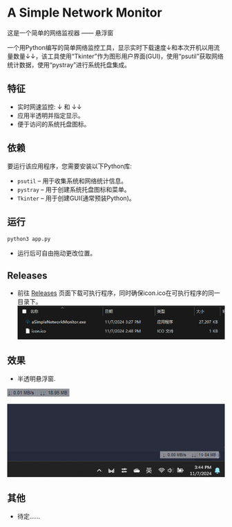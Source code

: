 # A Simple Network Monitor

这是一个简单的网络监视器 —— 悬浮窗


一个用Python编写的简单网络监控工具，显示实时下载速度↓和本次开机以用流量数量↓↓，该工具使用“Tkinter”作为图形用户界面(GUI)，使用“psutil”获取网络统计数据，使用“pystray”进行系统托盘集成。

## 特征

- 实时网速监控: ↓ 和 ↓↓
- 应用半透明并指定显示。
- 便于访问的系统托盘图标。

## 依赖

要运行该应用程序，您需要安装以下Python库:

- `psutil` – 用于收集系统和网络统计信息。
- `pystray` – 用于创建系统托盘图标和菜单。
- `Tkinter` – 用于创建GUI(通常预装Python)。

## 运行

```bash
python3 app.py
```
 - 运行后可自由拖动更改位置。

## Releases
 - 前往 [Releases](https://github.com/czheisenberg/A-SimpleNetworkMonitor/releases/tag/0.1)  页面下载可执行程序，同时确保icon.ico在可执行程序的同一目录下。
![](./images/3.png)

## 效果
 - 半透明悬浮窗.

![](./images/1.png)

![](./images/2.png)

## 其他
 - 待定……